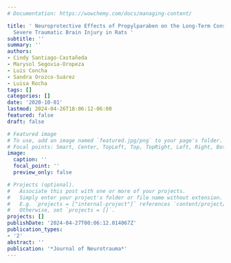 ```yaml
---
# Documentation: https://wowchemy.com/docs/managing-content/

title: ' Neuroprotective Effects of Propylparaben on the Long-Term Consequences of
  Severe Traumatic Brain Injury in Rats '
subtitle: ''
summary: ''
authors:
- Cindy Santiago-Castañeda
- Marysol Segovia-Oropeza
- Luis Concha
- Sandra Orozco-Suárez
- Luisa Rocha
tags: []
categories: []
date: '2020-10-01'
lastmod: 2024-04-26T18:06:12-06:00
featured: false
draft: false

# Featured image
# To use, add an image named `featured.jpg/png` to your page's folder.
# Focal points: Smart, Center, TopLeft, Top, TopRight, Left, Right, BottomLeft, Bottom, BottomRight.
image:
  caption: ''
  focal_point: ''
  preview_only: false

# Projects (optional).
#   Associate this post with one or more of your projects.
#   Simply enter your project's folder or file name without extension.
#   E.g. `projects = ["internal-project"]` references `content/project/deep-learning/index.md`.
#   Otherwise, set `projects = []`.
projects: []
publishDate: '2024-04-27T00:06:12.014067Z'
publication_types:
- '2'
abstract: ''
publication: '*Journal of Neurotrauma*'
---
```

